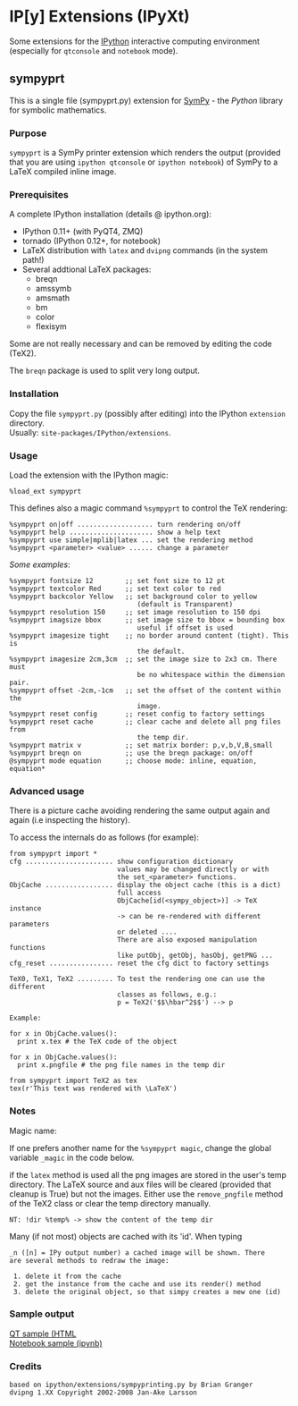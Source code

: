 IP[y] Extensions (IPyXt)
========================
Some extensions for the [IPython](http://ipython.org/ "IPython") interactive
computing environment (especially for `qtconsole` and  `notebook` mode).


## sympyprt

This is a single file (sympyprt.py) extension for 
[SymPy](http://sympy.org/en/index.html "SymPy") - the *Python* library for
symbolic mathematics. 

### Purpose
`sympyprt` is a SymPy printer extension which renders the output (provided
that you are using `ipython qtconsole` or `ipython notebook`) of SymPy to
a LaTeX compiled inline image.

### Prerequisites
A complete IPython installation (details @ ipython.org):

* IPython 0.11+ (with PyQT4, ZMQ)
* tornado (IPython 0.12+, for notebook)
* LaTeX distribution with `latex` and `dvipng` commands (in the system path!)
* Several addtional LaTeX packages: 
  * breqn
  * amssymb
  * amsmath
  * bm
  * color
  * flexisym

Some are not really necessary and can be removed by editing the code (TeX2).

The `breqn` package is used to split very long output.

### Installation
Copy the file `sympyprt.py` (possibly after editing) into the IPython 
`extension` directory.  
Usually: `site-packages/IPython/extensions`.

### Usage
Load the extension with the IPython magic:

    %load_ext sympyprt
    
This defines also a magic command `%sympyprt` to control the TeX rendering: 

    %sympyprt on|off ................... turn rendering on/off
    %sympyprt help ..................... show a help text
    %sympyprt use simple|mplib|latex ... set the rendering method
    %sympyprt <parameter> <value> ...... change a parameter


*Some examples*:
    
    %sympyprt fontsize 12        ;; set font size to 12 pt
    %sympyprt textcolor Red      ;; set text color to red
    %sympyprt backcolor Yellow   ;; set background color to yellow
                                    (default is Transparent)
    %sympyprt resolution 150     ;; set image resolution to 150 dpi
    %sympyprt imagsize bbox      ;; set image size to bbox = bounding box
                                    useful if offset is used
    %sympyprt imagesize tight    ;; no border around content (tight). This is
                                    the default.
    %sympyprt imagesize 2cm,3cm  ;; set the image size to 2x3 cm. There must
                                    be no whitespace within the dimension pair.
    %sympyprt offset -2cm,-1cm   ;; set the offset of the content within the
                                    image.
    %sympyprt reset config       ;; reset config to factory settings
    %sympyprt reset cache        ;; clear cache and delete all png files from
                                    the temp dir.
    %sympyprt matrix v           ;; set matrix border: p,v,b,V,B,small
    %sympyprt breqn on           ;; use the breqn package: on/off
    @sympyprt mode equation      ;; choose mode: inline, equation, equation*   


### Advanced usage
There is a picture cache avoiding rendering the same output again and again 
(i.e inspecting the history).

To access the internals do as follows (for example):

    from sympyprt import *
    cfg ...................... show configuration dictionary
                               values may be changed directly or with
                               the set_<parameter> functions.
    ObjCache ................. display the object cache (this is a dict)
                               full access
                               ObjCache[id(<sympy_object>)] -> TeX instance
                               -> can be re-rendered with different parameters
                               or deleted ....
                               There are also exposed manipulation functions
                               like putObj, getObj, hasObj, getPNG ...
    cfg_reset ................ reset the cfg dict to factory settings

    TeX0, TeX1, TeX2 ......... To test the rendering one can use the different
                               classes as follows, e.g.:
                               p = TeX2('$$\hbar^2$$') --> p

    Example:

    for x in ObjCache.values():
      print x.tex # the TeX code of the object

    for x in ObjCache.values():
      print x.pngfile # the png file names in the temp dir

    from sympyprt import TeX2 as tex
    tex(r'This text was rendered with \LaTeX')


### Notes
Magic name:

If one prefers another name for the `%sympyprt magic`, change the global
variable `_magic` in the code below.

if the `latex` method is used all the png images are stored in the
user's temp directory. The LaTeX source and aux files will be cleared
(provided that cleanup is True) but not the images. Either use the 
`remove_pngfile` method of the TeX2 class or clear the temp directory manually.

    NT: !dir %temp% -> show the content of the temp dir
    
Many (if not most) objects are cached with its 'id'. When typing

    _n ([n] = IPy output number) a cached image will be shown. There
    are several methods to redraw the image:
    
     1. delete it from the cache
     2. get the instance from the cache and use its render() method
     3. delete the original object, so that simpy creates a new one (id)


### Sample output
[QT sample (HTML](http://edu.scios.ch/sympy/qt_sample_sympy.html)  
[Notebook sample (ipynb)](http://edu.scios.ch/sympy/nb_sample_sympy.ipynb) 


### Credits
    based on ipython/extensions/sympyprinting.py by Brian Granger  
    dvipng 1.XX Copyright 2002-2008 Jan-Ake Larsson

